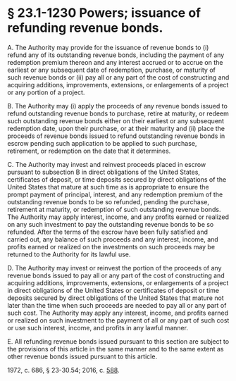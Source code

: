 # § 23.1-1230 Powers; issuance of refunding revenue bonds.

<p>A. The Authority may provide for the issuance of revenue bonds to (i) refund any of its outstanding revenue bonds, including the payment of any redemption premium thereon and any interest accrued or to accrue on the earliest or any subsequent date of redemption, purchase, or maturity of such revenue bonds or (ii) pay all or any part of the cost of constructing and acquiring additions, improvements, extensions, or enlargements of a project or any portion of a project.</p><p>B. The Authority may (i) apply the proceeds of any revenue bonds issued to refund outstanding revenue bonds to purchase, retire at maturity, or redeem such outstanding revenue bonds either on their earliest or any subsequent redemption date, upon their purchase, or at their maturity and (ii) place the proceeds of revenue bonds issued to refund outstanding revenue bonds in escrow pending such application to be applied to such purchase, retirement, or redemption on the date that it determines.</p><p>C. The Authority may invest and reinvest proceeds placed in escrow pursuant to subsection B in direct obligations of the United States, certificates of deposit, or time deposits secured by direct obligations of the United States that mature at such time as is appropriate to ensure the prompt payment of principal, interest, and any redemption premium of the outstanding revenue bonds to be so refunded, pending the purchase, retirement at maturity, or redemption of such outstanding revenue bonds. The Authority may apply interest, income, and any profits earned or realized on any such investment to pay the outstanding revenue bonds to be so refunded. After the terms of the escrow have been fully satisfied and carried out, any balance of such proceeds and any interest, income, and profits earned or realized on the investments on such proceeds may be returned to the Authority for its lawful use.</p><p>D. The Authority may invest or reinvest the portion of the proceeds of any revenue bonds issued to pay all or any part of the cost of constructing and acquiring additions, improvements, extensions, or enlargements of a project in direct obligations of the United States or certificates of deposit or time deposits secured by direct obligations of the United States that mature not later than the time when such proceeds are needed to pay all or any part of such cost. The Authority may apply any interest, income, and profits earned or realized on such investment to the payment of all or any part of such cost or use such interest, income, and profits in any lawful manner.</p><p>E. All refunding revenue bonds issued pursuant to this section are subject to the provisions of this article in the same manner and to the same extent as other revenue bonds issued pursuant to this article.</p><p>1972, c. 686, § 23-30.54; 2016, c. <a href='http://lis.virginia.gov/cgi-bin/legp604.exe?161+ful+CHAP0588'>588</a>.</p>